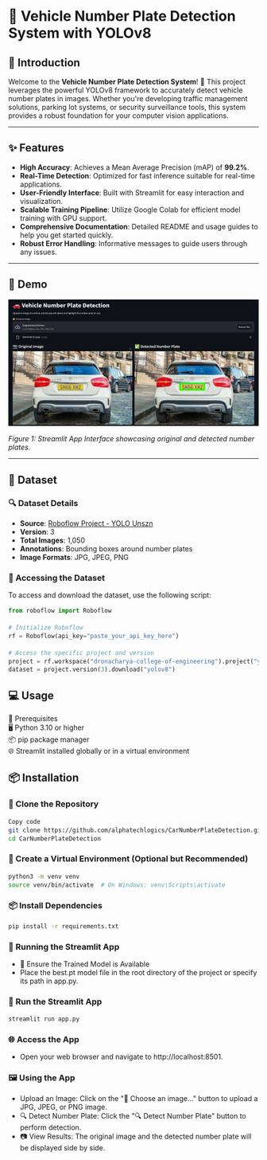 # 🚗 Vehicle Number Plate Detection System with YOLOv8

## 🎉 Introduction

Welcome to the **Vehicle Number Plate Detection System**! 🚗 This project leverages the powerful YOLOv8 framework to accurately detect vehicle number plates in images. Whether you're developing traffic management solutions, parking lot systems, or security surveillance tools, this system provides a robust foundation for your computer vision applications.

---

## ✨ Features

- **High Accuracy**: Achieves a Mean Average Precision (mAP) of **99.2%**.
- **Real-Time Detection**: Optimized for fast inference suitable for real-time applications.
- **User-Friendly Interface**: Built with Streamlit for easy interaction and visualization.
- **Scalable Training Pipeline**: Utilize Google Colab for efficient model training with GPU support.
- **Comprehensive Documentation**: Detailed README and usage guides to help you get started quickly.
- **Robust Error Handling**: Informative messages to guide users through any issues.

---

## 🎥 Demo

![App Screenshot](Demo/demo.png)

_Figure 1: Streamlit App Interface showcasing original and detected number plates._

---

## 📁 Dataset

### 🔍 Dataset Details

- **Source**: [Roboflow Project - YOLO Unszn](https://universe.roboflow.com/dronacharya-college-of-engineering/yolo-unszn)
- **Version**: 3
- **Total Images**: 1,050
- **Annotations**: Bounding boxes around number plates
- **Image Formats**: JPG, JPEG, PNG

### 💾 Accessing the Dataset

To access and download the dataset, use the following script:

```python
from roboflow import Roboflow

# Initialize Roboflow
rf = Roboflow(api_key="paste_your_api_key_here")

# Access the specific project and version
project = rf.workspace("dronacharya-college-of-engineering").project("yolo-unszn")
dataset = project.version(3).download("yolov8")
```

## 💻 Usage

🔧 Prerequisites  
🖥️ Python 3.10 or higher  
📦 pip package manager  
🌐 Streamlit installed globally or in a virtual environment

## 📦 Installation

### 🔗 Clone the Repository

```bash
Copy code
git clone https://github.com/alphatechlogics/CarNumberPlateDetection.git
cd CarNumberPlateDetection
```

### 🐍 Create a Virtual Environment (Optional but Recommended)

```bash
python3 -m venv venv
source venv/bin/activate  # On Windows: venv\Scripts\activate
```

### 📦 Install Dependencies

```bash
pip install -r requirements.txt
```

### 🚀 Running the Streamlit App

- 💾 Ensure the Trained Model is Available
- Place the best.pt model file in the root directory of the project or specify its path in app.py.

### 🚀 Run the Streamlit App

```bash
streamlit run app.py
```

### 🌐 Access the App

- Open your web browser and navigate to http://localhost:8501.

### 🖼️ Using the App

- Upload an Image: Click on the "📂 Choose an image..." button to upload a JPG, JPEG, or PNG image.
- 🔍 Detect Number Plate: Click the "🔍 Detect Number Plate" button to perform detection.
- 📷 View Results: The original image and the detected number plate will be displayed side by side.
